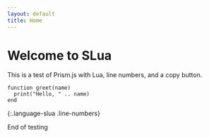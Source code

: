 ```yaml
---
layout: default
title: Home
---
```


# Welcome to SLua

This is a test of Prism.js with Lua, line numbers, and a copy button.

```slua
function greet(name)
  print("Hello, " .. name)
end
```
{:.language-slua .line-numbers}

End of testing
